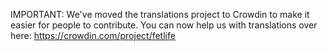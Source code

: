 IMPORTANT: We've moved the translations project to Crowdin to make it easier for people to contribute. You can now help us with translations over here: https://crowdin.com/project/fetlife
